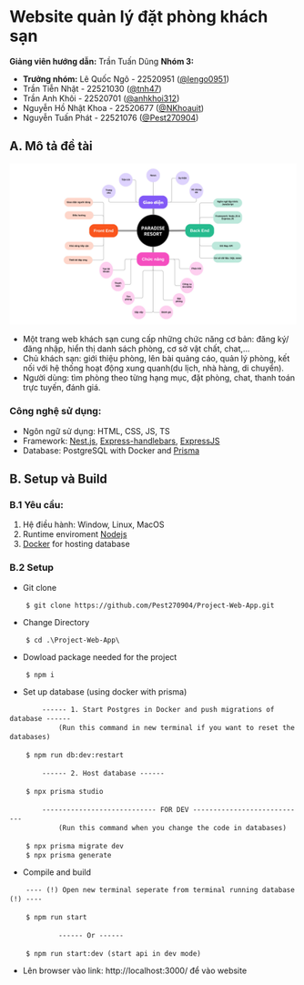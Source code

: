 <!-- (**_This site was built using_**: [GitHub Pages](https://pest270904.github.io/Project-Web-App/) 👈) -->

# Website quản lý đặt phòng khách sạn
**Giảng viên hướng dẫn:** Trần Tuấn Dũng
**Nhóm 3:**

- **Trưởng nhóm:** Lê Quốc Ngô - 22520951 ([@lengo0951](https://github.com/lengo0951))
- Trần Tiễn Nhật - 22521030 ([@tnh47](https://github.com/tnh47))
- Trần Anh Khôi - 22520701 ([@anhkhoi312](https://github.com/anhkhoi312))
- Nguyễn Hồ Nhật Khoa - 22520677 ([@NKhoauit](https://github.com/NKhoauit))
- Nguyễn Tuấn Phát - 22521076 ([@Pest270904](https://github.com/Pest270904))


## A. Mô tả đề tài

![](/public/img/general/mindmap.jpg)

- Một trang web khách sạn cung cấp những chức năng cơ bản: đăng ký/đăng nhập, hiển thị danh sách phòng, cơ sở vật chất, chat,...
- Chủ khách sạn: giới thiệu phòng, lên bài quảng cáo, quản lý phòng, kết nối với hệ thống hoạt động xung quanh(du lịch, nhà hàng, di chuyển).
- Người dùng: tìm phòng theo từng hạng mục, đặt phòng, chat, thanh toán trực tuyến, đánh giá.

### Công nghệ sử dụng:

- Ngôn ngữ sử dụng: HTML, CSS, JS, TS
- Framework: [Nest.js](https://nestjs.com/), [Express-handlebars](https://www.npmjs.com/package/express-handlebars), [ExpressJS](https://expressjs.com/)
- Database: PostgreSQL with Docker and [Prisma](https://www.prisma.io/)

## B. Setup và Build

### B.1 Yêu cầu:

1.  Hệ điều hành: Window, Linux, MacOS
2.  Runtime enviroment [Nodejs](https://nodejs.org/en)
3.  [Docker](https://www.docker.com/) for hosting database

### B.2 Setup
- Git clone
```console
    $ git clone https://github.com/Pest270904/Project-Web-App.git
```

- Change Directory
```console
    $ cd .\Project-Web-App\
```

- Dowload package needed for the project
```console
    $ npm i
```

- Set up database (using docker with prisma)
```console
        ------ 1. Start Postgres in Docker and push migrations of database ------
            (Run this command in new terminal if you want to reset the databases)

    $ npm run db:dev:restart

        ------ 2. Host database ------

    $ npx prisma studio

        ---------------------------- FOR DEV ----------------------------
            (Run this command when you change the code in databases)

    $ npx prisma migrate dev
    $ npx prisma generate
```

- Compile and build
```console
    ---- (!) Open new terminal seperate from terminal running database (!) ----

    $ npm run start

            ------ Or ------
            
    $ npm run start:dev (start api in dev mode)
```

- Lên browser vào link: http://localhost:3000/ để vào website
